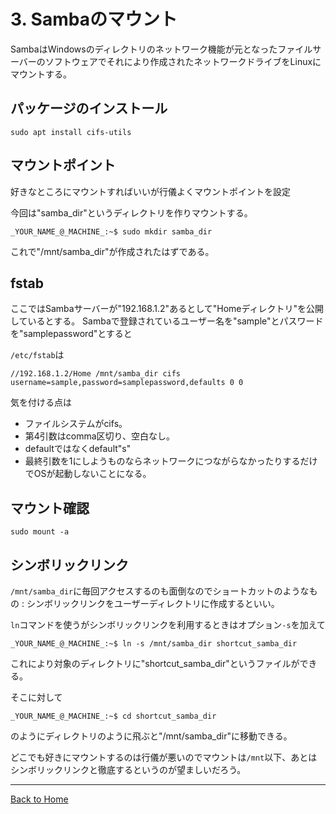 <!--

This document is written in Markdown.
You can preview on such as VisualStudio Code.
If you want to know more, search with "vscode markdown" or refer to official document https://code.visualstudio.com/Docs/languages/markdown .

-->

# 3. Sambaのマウント

SambaはWindowsのディレクトリのネットワーク機能が元となったファイルサーバーのソフトウェアでそれにより作成されたネットワークドライブをLinuxにマウントする。

## パッケージのインストール

```
sudo apt install cifs-utils
```

## マウントポイント
好きなところにマウントすればいいが行儀よくマウントポイントを設定

今回は"samba_dir"というディレクトリを作りマウントする。

```
_YOUR_NAME_@_MACHINE_:~$ sudo mkdir samba_dir
```
これで"/mnt/samba_dir"が作成されたはずである。

## fstab

ここではSambaサーバーが"192.168.1.2"あるとして"Homeディレクトリ"を公開しているとする。
Sambaで登録されているユーザー名を"sample"とパスワードを"samplepassword"とすると

`/etc/fstab`は
```
//192.168.1.2/Home /mnt/samba_dir cifs username=sample,password=samplepassword,defaults 0 0
```
気を付ける点は
- ファイルシステムがcifs。
- 第4引数はcomma区切り、空白なし。
- defaultではなくdefault"s"
- 最終引数を1にしようものならネットワークにつながらなかったりするだけでOSが起動しないことになる。

## マウント確認
```
sudo mount -a
```

## シンボリックリンク

`/mnt/samba_dir`に毎回アクセスするのも面倒なのでショートカットのようなもの : シンボリックリンクをユーザーディレクトリに作成するといい。


`ln`コマンドを使うがシンボリックリンクを利用するときはオプション`-s`を加えて
```
_YOUR_NAME_@_MACHINE_:~$ ln -s /mnt/samba_dir shortcut_samba_dir
```
これにより対象のディレクトリに"shortcut_samba_dir"というファイルができる。

そこに対して
```
_YOUR_NAME_@_MACHINE_:~$ cd shortcut_samba_dir
```
のようにディレクトリのように飛ぶと"/mnt/samba_dir"に移動できる。

どこでも好きにマウントするのは行儀が悪いのでマウントは`/mnt`以下、あとはシンボリックリンクと徹底するというのが望ましいだろう。


----
[Back to Home](../readme.md)

<!-- Written by Croyfet in 2022-->

